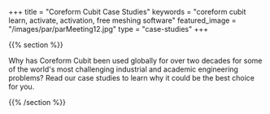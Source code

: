 +++
title = "Coreform Cubit Case Studies"
keywords = "coreform cubit learn, activate, activation, free meshing software"
featured_image = "/images/par/parMeeting12.jpg"
type = "case-studies"
+++

{{% section %}}

Why has Coreform Cubit been used globally for over two decades for some of the world's most challenging industrial and academic engineering problems? Read our case studies to learn why it could be the best choice for you.  

{{% /section %}}


